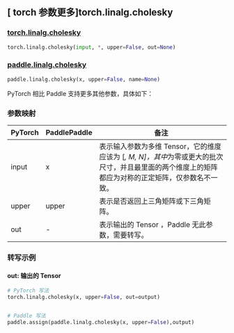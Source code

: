 ## [ torch 参数更多]torch.linalg.cholesky

### [torch.linalg.cholesky](https://pytorch.org/docs/stable/generated/torch.linalg.cholesky.html?highlight=linalg+cholesky#torch.linalg.cholesky)

```python
torch.linalg.cholesky(input, *, upper=False, out=None)
```

### [paddle.linalg.cholesky](https://www.paddlepaddle.org.cn/documentation/docs/zh/develop/api/paddle/linalg/cholesky_cn.html)

```python
paddle.linalg.cholesky(x, upper=False, name=None)
```

PyTorch 相比 Paddle 支持更多其他参数，具体如下：

### 参数映射

| PyTorch | PaddlePaddle | 备注 |
| ------- | ------- | ------- |
| input | x | 表示输入参数为多维 Tensor，它的维度应该为 [*, M, N]，其中*为零或更大的批次尺寸，并且最里面的两个维度上的矩阵都应为对称的正定矩阵，仅参数名不一致。 |
| upper | upper | 表示是否返回上三角矩阵或下三角矩阵。 |
| out | - | 表示输出的 Tensor ，Paddle 无此参数，需要转写。 |

### 转写示例

#### out: 输出的 Tensor

```python
# PyTorch 写法
torch.linalg.cholesky(x, upper=False, out=output)


# Paddle 写法
paddle.assign(paddle.linalg.cholesky(x, upper=False),output)
```
